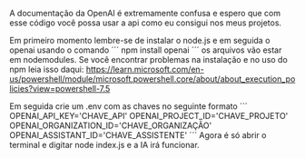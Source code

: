 A documentação da OpenAI é extremamente confusa e espero que com esse código você possa usar a api como eu consigui nos meus projetos.

Em primeiro momento lembre-se de instalar o node.js e em seguida o openai usando o comando
´´´
npm install openai
´´´
os arquivos vão estar em nodemodules. Se você encontrar problemas na instalação e no uso do npm leia isso daqui: https://learn.microsoft.com/en-us/powershell/module/microsoft.powershell.core/about/about_execution_policies?view=powershell-7.5

Em seguida crie um .env com as chaves no seguinte formato
´´´
OPENAI_API_KEY='CHAVE_API'
OPENAI_PROJECT_ID='CHAVE_PROJETO'
OPENAI_ORGANIZATION_ID='CHAVE_ORGANIZAÇÃO'
OPENAI_ASSISTANT_ID='CHAVE_ASSISTENTE'
´´´
Agora é só abrir o terminal e digitar node index.js e a IA irá funcionar.
